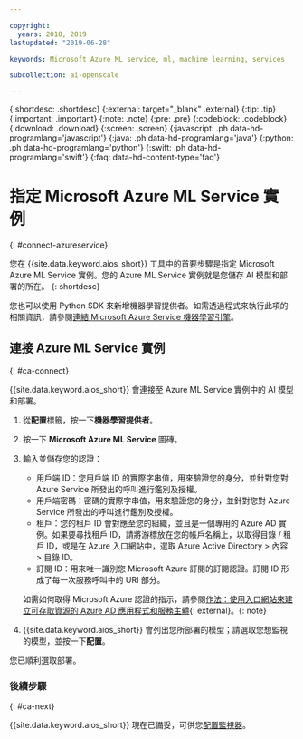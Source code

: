```yaml
---

copyright:
  years: 2018, 2019
lastupdated: "2019-06-28"

keywords: Microsoft Azure ML service, ml, machine learning, services

subcollection: ai-openscale

---
```


{:shortdesc: .shortdesc}
{:external: target="_blank" .external}
{:tip: .tip}
{:important: .important}
{:note: .note}
{:pre: .pre}
{:codeblock: .codeblock}
{:download: .download}
{:screen: .screen}
{:javascript: .ph data-hd-programlang='javascript'}
{:java: .ph data-hd-programlang='java'}
{:python: .ph data-hd-programlang='python'}
{:swift: .ph data-hd-programlang='swift'}
{:faq: data-hd-content-type='faq'}

# 指定 Microsoft Azure ML Service 實例
{: #connect-azureservice}

您在 {{site.data.keyword.aios_short}} 工具中的首要步驟是指定 Microsoft Azure ML Service 實例。您的 Azure ML Service 實例就是您儲存 AI 模型和部署的所在。
{: shortdesc}

您也可以使用 Python SDK 來新增機器學習提供者。如需透過程式來執行此項的相關資訊，請參閱[連結 Microsoft Azure Service 機器學習引擎](/docs/services/ai-openscale?topic=ai-openscale-cml-azsrvconfig#cml-azsrvbind)。

## 連接 Azure ML Service 實例
{: #ca-connect}

{{site.data.keyword.aios_short}} 會連接至 Azure ML Service 實例中的 AI 模型和部署。

1.  從**配置**標籤，按一下**機器學習提供者**。
1.  按一下 **Microsoft Azure ML Service** 圖磚。
1.  輸入並儲存您的認證：

    - 用戶端 ID：您用戶端 ID 的實際字串值，用來驗證您的身分，並針對您對 Azure Service 所發出的呼叫進行鑑別及授權。
    - 用戶端密碼：密碼的實際字串值，用來驗證您的身分，並針對您對 Azure Service 所發出的呼叫進行鑑別及授權。
    - 租戶：您的租戶 ID 會對應至您的組織，並且是一個專用的 Azure AD 實例。如果要尋找租戶 ID，請將游標放在您的帳戶名稱上，以取得目錄 / 租戶 ID，或是在 Azure 入口網站中，選取 Azure Active Directory > 內容 > 目錄 ID。
    - 訂閱 ID：用來唯一識別您 Microsoft Azure 訂閱的訂閱認證。訂閱 ID 形成了每一次服務呼叫中的 URI 部分。

    如需如何取得 Microsoft Azure 認證的指示，請參閱[作法：使用入口網站來建立可存取資源的 Azure AD 應用程式和服務主體](https://docs.microsoft.com/en-us/azure/active-directory/develop/howto-create-service-principal-portal){: external}。{: note}

1.  {{site.data.keyword.aios_short}} 會列出您所部署的模型；請選取您想監視的模型，並按一下**配置**。

您已順利選取部署。

### 後續步驟
{: #ca-next}

{{site.data.keyword.aios_short}} 現在已備妥，可供您[配置監視器](/docs/services/ai-openscale?topic=ai-openscale-mo-config)。

